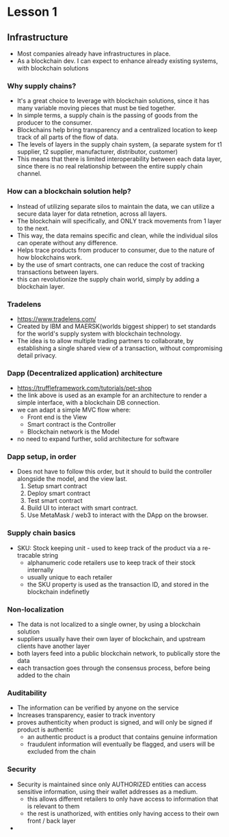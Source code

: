 # Lesson 1

## Infrastructure

- Most companies already have infrastructures in place.
- As a blockchain dev. I can expect to enhance already existing systems, with blockchain solutions

### Why supply chains?

- It's a great choice to leverage with blockchain solutions, since it has many variable moving pieces that must be tied together.
- In simple terms, a supply chain is the passing of goods from the producer to the consumer.
- Blockchains help bring transparency and a centralized location to keep track of all parts of the flow of data.
- The levels of layers in the supply chain system, (a separate system for t1 supplier, t2 supplier, manufacturer, distributor, customer)
- This means that there is limited interoperability between each data layer, since there is no real relationship between the entire supply chain channel.

### How can a blockchain solution help?

- Instead of utilizing separate silos to maintain the data, we can utilize a secure data layer for data retnetion, across all layers.
- The blockchain will specifically, and ONLY track movements from 1 layer to the next.
- This way, the data remains specific and clean, while the individual silos can operate without any difference.
- Helps trace products from producer to consumer, due to the nature of how blockchains work.
- by the use of smart contracts, one can reduce the cost of tracking transactions between layers.
- this can revolutionize the supply chain world, simply by adding a blockchain layer.

### Tradelens

- https://www.tradelens.com/
- Created by IBM and MAERSK(worlds biggest shipper) to set standards for the world's supply system with blockchain technology.
- The idea is to allow multiple trading partners to collaborate, by establishing a single shared view of a transaction, without compromising detail privacy.


### Dapp (Decentralized application) architecture

- https://truffleframework.com/tutorials/pet-shop
- the link above is used as an example for an architecture to render a simple interface, with a blockchain DB connection.
- we can adapt a simple MVC flow where:
    - Front end is the View
    - Smart contract is the Controller
    - Blockchain network is the Model
- no need to expand further, solid architecture for software

### Dapp setup, in order

- Does not have to follow this order, but it should to build the controller alongside the model, and the view last.
    1) Setup smart contract
    2) Deploy smart contract
    3) Test smart contract
    4) Build UI to interact with smart contract.
    5) Use MetaMask / web3 to interact with the DApp on the browser.

### Supply chain basics

- SKU: Stock keeping unit - used to keep track of the product via a re-tracable string
    - alphanumeric code retailers use to keep track of their stock internally
    - usually unique to each retailer
    - the SKU property is used as the transaction ID, and stored in the blockchain indefinetly

### Non-localization

- The data is not localized to a single owner, by using a blockchain solution
- suppliers usually have their own layer of blockchain, and upstream clients have another layer
- both layers feed into a public blockchain network, to publically store the data
- each transaction goes through the consensus process, before being added to the chain

### Auditability

- The information can be verified by anyone on the service
- Increases transparency, easier to track inventory
- proves authenticity when product is signed, and will only be signed if product is authentic
    - an authentic product is a product that contains genuine information
    - fraudulent information will eventually be flagged, and users will be excluded from the chain

### Security

- Security is maintained since only AUTHORIZED entities can access sensitive information, using their wallet addresses as a medium.
    - this allows different retailers to only have access to information that is relevant to them
    - the rest is unathorized, with entities only having access to their own front / back layer
- 